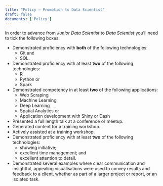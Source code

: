 ```yaml
---
title: "Policy – Promotion to Data Scientist"
draft: false
documents: ['Policy']
---
```


In order to advance from *Junior Data Scientist* to *Data Scientist* you’ll need to tick the following boxes:

- Demonstrated proficiency with **both** of the following technologies:
  - Git and
  - SQL.
- Demonstrated proficiency with at least **two** of the following technologies:
  - R
  - Python or
  - Spark
- Demonstrated competency in at least **two** of the following applications:
  - Web Scraping
  - Machine Learning
  - Deep Learning
  - Spatial Analytics or
  - Application development with Shiny or Dash
- Presented a full length talk at a conference or meetup.
- Generated content for a training workshop.
- Actively assisted at a training workshop.
- Demonstrated proficiency with at least **two** of the following technologies:
  - showing initiative;
  - excellent time management; and
  - excellent attention to detail.
- Demonstrated several examples where clear communication and insightful, appealing visualisations were used to convey results and feedback to a client, whether as part of a larger project or report, or an isolated task.